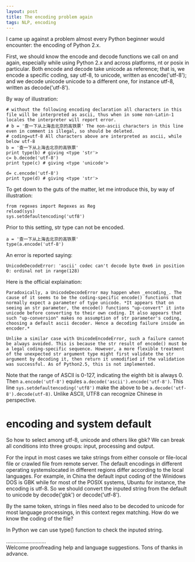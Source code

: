 ```yaml
---
layout: post
title: The encoding problem again
tags: NLP, encoding
---
```


I came up against a problem almost every Python beginner would encounter: the encoding of Python 2.x.

First, we should know the encode and decode functions we call on and again, especially while using Python 2.x and across platforms, nt or posix in particular. Both encode and decode take unicode as reference; that is, we encode a specific coding, say utf-8, to unicode, written as encode('utf-8'); and we decode unicode unicode to a different one, for instance utf-8, written as decode('utf-8'). 

By way of illustration:

```
# without the following encoding declaration all characters in this file will be interpreted as ascii, thus when in some non-Latin-1 locales the interpreter will report error.
# b = '查一下从上海去北京的高铁票' The non-ascii characters in this line even in comment is illegal, so should be deleted. 
# coding=utf-8 All characters above are interpreted as ascii, while below utf-8
b = '查一下从上海去北京的高铁票'
print type(b) # giving <type 'str'>
c= b.decode('utf-8')
print type(c) # giving <type 'unicode'>

d= c.encode('utf-8')
print type(d) # giving <type 'str'>
```

To get down to the guts of the matter, let me introduce this, by way of illustration:
```
from regexes import Regexes as Reg
reload(sys)
sys.setdefaultencoding('utf8')
```
Prior to this setting, str type can not be encoded.
```
a = '查一下从上海去北京的高铁票'
type(a.encode('utf-8') 
```
An error is reported saying:
```
UnicodeDecodeError: 'ascii' codec can't decode byte 0xe6 in position 0: ordinal not in range(128)
```
Here is the official explaination:
```
Paradoxically, a UnicodeDecodeError may happen when _encoding_. The cause of it seems to be the coding-specific encode() functions that normally expect a parameter of type unicode. *It appears that on seeing an str parameter, the encode() functions "up-convert" it into unicode before converting to their own coding. It also appears that such "up-conversion" makes no assumption of str parameter's coding, choosing a default ascii decoder. Hence a decoding failure inside an encoder.*

Unlike a similar case with UnicodeEncodeError, such a failure cannot be always avoided. This is because the str result of encode() must be a legal coding-specific sequence. However, a more flexible treatment of the unexpected str argument type might first validate the str argument by decoding it, then return it unmodified if the validation was successful. As of Python2.5, this is not implemented.
```

Note that the range of ASCII is 0-127, indicating the eighth bit is always 0. 
Then `a.encode('utf-8')` equles `a.decode('ascii').encode('utf-8')`.
This line `sys.setdefaultencoding('utf8')` make the above to be `a.decode('utf-8').decode(utf-8)`. Unlike ASCII, UTF8 can recognize Chinese in perspective. 

# encoding and system default

So how to select among utf-8, unicode and others like gbk? We can break all conditions into three groups: input, processing and output. 

For the input in most cases we take strings from either console or file-local file or crawled file from remote server. The default encodings in different operating systemslocated in different regions differ according to the local languages. For example, in China the default input coding of the Winidows DOS is GBK while for most of the POSIX systems, Ubuntu for instance, the encoding is utf-8. So we should convert the inputed string from the default to unicode by decode('gbk') or decode('utf-8'). 

By the same token, strings in files need also to be decoded to unicode for most language processings, in this context regex matching. How do we know the coding of the file?

In Python we can use type() function to check the inputed string. 




...........................     
Welcome proofreading help and language suggestions. Tons of thanks in advance.

